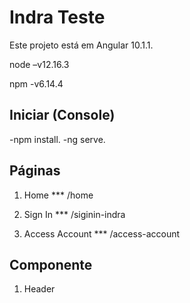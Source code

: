 # Indra Teste

Este projeto está em Angular 10.1.1.


node –v12.16.3


npm -v6.14.4

## Iniciar (Console)
-npm install.
-ng serve.

## Páginas
1) Home *** /home

2) Sign In *** /siginin-indra

3) Access Account *** /access-account

## Componente
1)	Header


